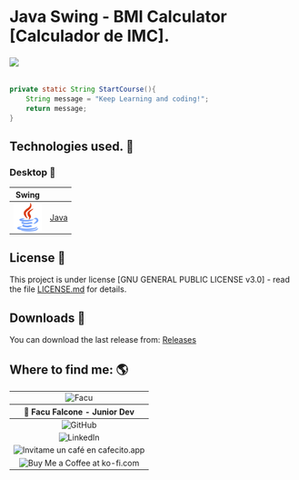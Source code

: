 # Java Swing - BMI Calculator [Calculador de IMC].
<a href="https://github.com/caidevOficial/IMC_Calculator">
  <img align="center" src="https://github-readme-stats.vercel.app/api?username=caidevOficial&show_icons=true&theme=tokyonight&count_private=true" />
</a></br></br>

```java
private static String StartCourse(){
    String message = "Keep Learning and coding!";
    return message;
}
```

## Technologies used. 📌
### Desktop 📌

|Swing||
|--------|--------|
|<img align="center" alt="Java 8" src="https://github.com/caidevOficial/Logos/blob/master/Lenguajes/java.png" width="50px" height="50px" />|<a href="https://www.oracle.com/technetwork/es/java/javase/downloads/index.html/">Java</a>|<!-- Java -->

    
## License 📄
This project is under license [GNU GENERAL PUBLIC LICENSE v3.0] - read the file [LICENSE.md](LICENSE) for details.

## Downloads 📌
You can download the last release from: [Releases](https://github.com/caidevOficial/IMC_Calculator/releases)

## Where to find me: 🌎
<table>
  <theader>
    <tr align='center'>
      <td>
        <img class="circular" alt="Facu" src="https://avatars1.githubusercontent.com/u/12877139?s=400&u=d369ee24466653d9bbeeb9654930e3ff1c67b76a&v=4" width="80px" height="80px" />
      </td>
    </tr>
    <th><center>🤴 Facu Falcone - Junior Dev</center></th>
    </theader>
    <tbody>
    <tr align='center'>
      <td>
        <a href="https://github.com/caidevOficial/"></a><img alt="GitHub" src="https://img.shields.io/badge/GitHub-%2312100E.svg?&style=for-the-badge&logo=Github&logoColor=white" width="95px" height="30px" />
      </td>
    </tr>
    <tr align='center'>
      <td>
        <a href="https://www.linkedin.com/in/facundo-falcone/"></a><img alt="LinkedIn" src="https://img.shields.io/badge/linkedin-%230077B5.svg?&style=for-the-badge&logo=linkedin&logoColor=white" width="95px" height="30px" />
      </td>
    </tr>
    <tr align='center'>
      <td>
        <a href="https://cafecito.app/caidevoficial/"></a><img alt='Invitame un café en cafecito.app' srcset='https://cdn.cafecito.app/imgs/buttons/button_5.png 1x, https://cdn.cafecito.app/imgs/buttons/button_5_2x.png 2x, https://cdn.cafecito.app/imgs/buttons/button_5_3.75x.png 3.75x' src='https://cdn.cafecito.app/imgs/buttons/button_5.png' width="125px" height="30px" />
      </td>
    </tr>
    <tr align='center'>
      <td>
        <a href='https://ko-fi.com/P5P74JBOH' target='_blank'></a><img width="125px" height="30px" style='border:0px;height:36px;' src='https://cdn.ko-fi.com/cdn/kofi1.png?v=2' border='0' alt='Buy Me a Coffee at ko-fi.com' />
      </td>
    </tr>
  </tbody>
</table>

